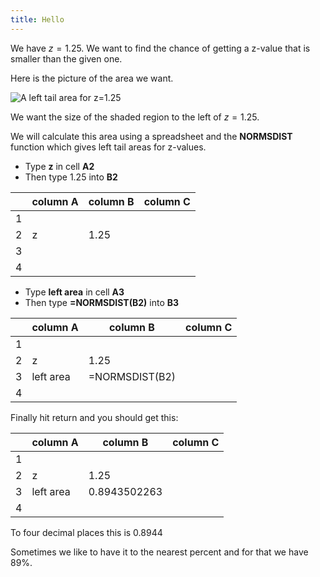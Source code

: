 ```yaml
---
title: Hello
---
```


We have $z = 1.25$. We want to find the chance of getting a z-value that is
smaller than the given one.  

Here is the picture of the area we want. 

![A left tail area for $z=1.25$](https://statplosion-api-x5isouofzq-uk.a.run.app/stdlefttail?z=1.25)

We want the size of the shaded region to the left of $z=1.25$.  

We will calculate this area using a spreadsheet and the **NORMSDIST** function
which gives left tail areas for z-values. 

- Type **z** in cell **A2** 
- Then type $1.25$ into **B2**

|     |    column A    |    column B    |    column C    |
|-----|----------------|----------------|----------------|
|  1  |                |                |                |
|  2  |      z         |   1.25        |                |
|  3  |                |                |                |
|  4  |                |                |                |


- Type **left area** in cell **A3** 
- Then type **=NORMSDIST(B2)** into **B3**

|     |    column A    |    column B    |    column C    |
|-----|----------------|----------------|----------------|
|  1  |                |                |                |
|  2  |      z         |   1.25        |                |
|  3  |     left area  | =NORMSDIST(B2) |                |
|  4  |                |                |                |


Finally hit return and you should get this:

|     |    column A    |    column B    |    column C    |
|-----|----------------|----------------|----------------|
|  1  |                |                |                |
|  2  |      z         |   1.25        |                |
|  3  |     left area  | 0.8943502263   |                |
|  4  |                |                |                |


To four decimal places this is $0.8944$

Sometimes we like to have it to the nearest percent and for that we have 
$89\%$.
